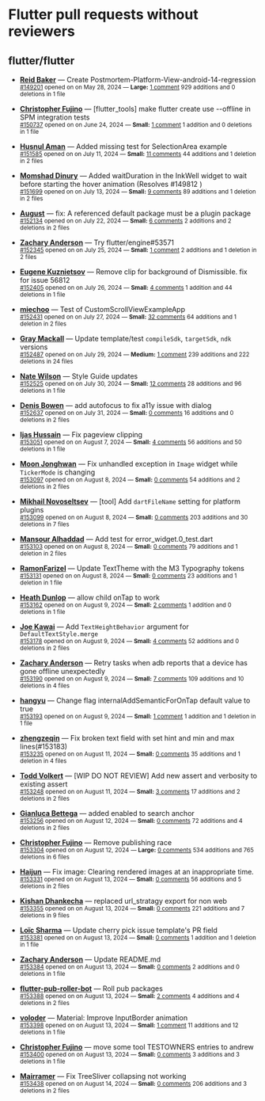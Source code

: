 # Flutter pull requests without reviewers

## flutter/flutter

* **[Reid Baker](https://github.com/reidbaker)** &mdash; Create Postmortem-Platform-View-android-14-regression<br />
    <sub>[#149201](https://github.com/flutter/flutter/pull/149201) opened on on May 28, 2024 &mdash; **Large:** [1 comment](https://github.com/flutter/flutter/pull/149201) 929 additions and 0 deletions in 1 file</sub><br />

* **[Christopher Fujino](https://github.com/christopherfujino)** &mdash; [flutter_tools] make flutter create use --offline in SPM integration tests<br />
    <sub>[#150737](https://github.com/flutter/flutter/pull/150737) opened on on June 24, 2024 &mdash; **Small:** [1 comment](https://github.com/flutter/flutter/pull/150737) 1 addition and 0 deletions in 1 file</sub><br />

* **[Husnul Aman](https://github.com/iam-amanxz)** &mdash; Added missing test for SelectionArea example<br />
    <sub>[#151585](https://github.com/flutter/flutter/pull/151585) opened on on July 11, 2024 &mdash; **Small:** [11 comments](https://github.com/flutter/flutter/pull/151585) 44 additions and 1 deletion in 2 files</sub><br />

* **[Momshad Dinury](https://github.com/momshaddinury)** &mdash; Added waitDuration in the InkWell widget to wait before starting the hover animation (Resolves #149812 )<br />
    <sub>[#151699](https://github.com/flutter/flutter/pull/151699) opened on on July 13, 2024 &mdash; **Small:** [9 comments](https://github.com/flutter/flutter/pull/151699) 89 additions and 1 deletion in 2 files</sub><br />

* **[August](https://github.com/Gustl22)** &mdash; fix: A referenced default package must be a plugin package<br />
    <sub>[#152134](https://github.com/flutter/flutter/pull/152134) opened on on July 22, 2024 &mdash; **Small:** [6 comments](https://github.com/flutter/flutter/pull/152134) 2 additions and 2 deletions in 2 files</sub><br />

* **[Zachary Anderson](https://github.com/zanderso)** &mdash; Try flutter/engine#53571<br />
    <sub>[#152345](https://github.com/flutter/flutter/pull/152345) opened on on July 25, 2024 &mdash; **Small:** [1 comment](https://github.com/flutter/flutter/pull/152345) 2 additions and 1 deletion in 2 files</sub><br />

* **[Eugene Kuznietsov](https://github.com/qwertylolman)** &mdash; Remove clip for background of Dismissible. fix for issue 56812<br />
    <sub>[#152405](https://github.com/flutter/flutter/pull/152405) opened on on July 26, 2024 &mdash; **Small:** [4 comments](https://github.com/flutter/flutter/pull/152405) 1 addition and 44 deletions in 1 file</sub><br />

* **[miechoo](https://github.com/miechoo)** &mdash; Test of CustomScrollViewExampleApp<br />
    <sub>[#152431](https://github.com/flutter/flutter/pull/152431) opened on on July 27, 2024 &mdash; **Small:** [32 comments](https://github.com/flutter/flutter/pull/152431) 64 additions and 1 deletion in 2 files</sub><br />

* **[Gray Mackall](https://github.com/gmackall)** &mdash; Update template/test `compileSdk`, `targetSdk`, `ndk` versions<br />
    <sub>[#152487](https://github.com/flutter/flutter/pull/152487) opened on on July 29, 2024 &mdash; **Medium:** [1 comment](https://github.com/flutter/flutter/pull/152487) 239 additions and 222 deletions in 24 files</sub><br />

* **[Nate Wilson](https://github.com/nate-thegrate)** &mdash; Style Guide updates<br />
    <sub>[#152525](https://github.com/flutter/flutter/pull/152525) opened on on July 30, 2024 &mdash; **Small:** [12 comments](https://github.com/flutter/flutter/pull/152525) 28 additions and 96 deletions in 1 file</sub><br />

* **[Denis Bowen](https://github.com/DBowen33)** &mdash; add autofocus to fix a11y issue with dialog<br />
    <sub>[#152637](https://github.com/flutter/flutter/pull/152637) opened on on July 31, 2024 &mdash; **Small:** [0 comments](https://github.com/flutter/flutter/pull/152637) 16 additions and 0 deletions in 2 files</sub><br />

* **[Ijas Hussain](https://github.com/ijashuzain)** &mdash; Fix pageview clipping<br />
    <sub>[#153051](https://github.com/flutter/flutter/pull/153051) opened on on August 7, 2024 &mdash; **Small:** [4 comments](https://github.com/flutter/flutter/pull/153051) 56 additions and 50 deletions in 1 file</sub><br />

* **[Moon Jonghwan](https://github.com/enihsgnir)** &mdash; Fix unhandled exception in `Image` widget while `TickerMode` is changing<br />
    <sub>[#153097](https://github.com/flutter/flutter/pull/153097) opened on on August 8, 2024 &mdash; **Small:** [0 comments](https://github.com/flutter/flutter/pull/153097) 54 additions and 2 deletions in 2 files</sub><br />

* **[Mikhail Novoseltsev](https://github.com/Sameri11)** &mdash; [tool] Add `dartFileName` setting for platform plugins <br />
    <sub>[#153099](https://github.com/flutter/flutter/pull/153099) opened on on August 8, 2024 &mdash; **Small:** [0 comments](https://github.com/flutter/flutter/pull/153099) 203 additions and 30 deletions in 7 files</sub><br />

* **[Mansour Alhaddad](https://github.com/mansourzaki)** &mdash; Add test for error_widget.0_test.dart<br />
    <sub>[#153103](https://github.com/flutter/flutter/pull/153103) opened on on August 8, 2024 &mdash; **Small:** [0 comments](https://github.com/flutter/flutter/pull/153103) 79 additions and 1 deletion in 2 files</sub><br />

* **[RamonFarizel](https://github.com/RamonFarizel)** &mdash; Update TextTheme with the M3 Typography tokens<br />
    <sub>[#153131](https://github.com/flutter/flutter/pull/153131) opened on on August 8, 2024 &mdash; **Small:** [0 comments](https://github.com/flutter/flutter/pull/153131) 23 additions and 1 deletion in 1 file</sub><br />

* **[Heath Dunlop](https://github.com/dunatron)** &mdash; allow child onTap to work<br />
    <sub>[#153162](https://github.com/flutter/flutter/pull/153162) opened on on August 9, 2024 &mdash; **Small:** [2 comments](https://github.com/flutter/flutter/pull/153162) 1 addition and 0 deletions in 1 file</sub><br />

* **[Joe Kawai](https://github.com/kawaijoe)** &mdash; Add `TextHeightBehavior` argument for `DefaultTextStyle.merge`<br />
    <sub>[#153178](https://github.com/flutter/flutter/pull/153178) opened on on August 9, 2024 &mdash; **Small:** [4 comments](https://github.com/flutter/flutter/pull/153178) 52 additions and 0 deletions in 2 files</sub><br />

* **[Zachary Anderson](https://github.com/zanderso)** &mdash; Retry tasks when adb reports that a device has gone offline unexpectedly<br />
    <sub>[#153190](https://github.com/flutter/flutter/pull/153190) opened on on August 9, 2024 &mdash; **Small:** [7 comments](https://github.com/flutter/flutter/pull/153190) 109 additions and 10 deletions in 4 files</sub><br />

* **[hangyu](https://github.com/hangyujin)** &mdash; Change flag internalAddSemanticForOnTap default value to true<br />
    <sub>[#153193](https://github.com/flutter/flutter/pull/153193) opened on on August 9, 2024 &mdash; **Small:** [1 comment](https://github.com/flutter/flutter/pull/153193) 1 addition and 1 deletion in 1 file</sub><br />

* **[zhengzeqin](https://github.com/zeqinjie)** &mdash; Fix broken text field with set hint and min and max lines(#153183)<br />
    <sub>[#153235](https://github.com/flutter/flutter/pull/153235) opened on on August 11, 2024 &mdash; **Small:** [0 comments](https://github.com/flutter/flutter/pull/153235) 35 additions and 1 deletion in 4 files</sub><br />

* **[Todd Volkert](https://github.com/tvolkert)** &mdash; [WIP DO NOT REVIEW] Add new assert and verbosity to existing assert<br />
    <sub>[#153248](https://github.com/flutter/flutter/pull/153248) opened on on August 11, 2024 &mdash; **Small:** [3 comments](https://github.com/flutter/flutter/pull/153248) 17 additions and 2 deletions in 2 files</sub><br />

* **[Gianluca Bettega](https://github.com/Macacoazul01)** &mdash; added enabled to search anchor<br />
    <sub>[#153256](https://github.com/flutter/flutter/pull/153256) opened on on August 12, 2024 &mdash; **Small:** [0 comments](https://github.com/flutter/flutter/pull/153256) 72 additions and 4 deletions in 2 files</sub><br />

* **[Christopher Fujino](https://github.com/christopherfujino)** &mdash; Remove publishing race<br />
    <sub>[#153304](https://github.com/flutter/flutter/pull/153304) opened on on August 12, 2024 &mdash; **Large:** [0 comments](https://github.com/flutter/flutter/pull/153304) 534 additions and 765 deletions in 6 files</sub><br />

* **[Haijun](https://github.com/HaijunWei)** &mdash; Fix image: Clearing rendered images at an inappropriate time.<br />
    <sub>[#153331](https://github.com/flutter/flutter/pull/153331) opened on on August 13, 2024 &mdash; **Small:** [0 comments](https://github.com/flutter/flutter/pull/153331) 56 additions and 5 deletions in 2 files</sub><br />

* **[Kishan Dhankecha](https://github.com/kishan-dhankecha)** &mdash; replaced url_stratagy export for non web<br />
    <sub>[#153355](https://github.com/flutter/flutter/pull/153355) opened on on August 13, 2024 &mdash; **Small:** [0 comments](https://github.com/flutter/flutter/pull/153355) 221 additions and 7 deletions in 9 files</sub><br />

* **[Loïc Sharma](https://github.com/loic-sharma)** &mdash; Update cherry pick issue template's PR field<br />
    <sub>[#153381](https://github.com/flutter/flutter/pull/153381) opened on on August 13, 2024 &mdash; **Small:** [0 comments](https://github.com/flutter/flutter/pull/153381) 1 addition and 1 deletion in 1 file</sub><br />

* **[Zachary Anderson](https://github.com/zanderso)** &mdash; Update README.md<br />
    <sub>[#153384](https://github.com/flutter/flutter/pull/153384) opened on on August 13, 2024 &mdash; **Small:** [0 comments](https://github.com/flutter/flutter/pull/153384) 2 additions and 0 deletions in 1 file</sub><br />

* **[flutter-pub-roller-bot](https://github.com/flutter-pub-roller-bot)** &mdash; Roll pub packages<br />
    <sub>[#153388](https://github.com/flutter/flutter/pull/153388) opened on on August 13, 2024 &mdash; **Small:** [2 comments](https://github.com/flutter/flutter/pull/153388) 4 additions and 4 deletions in 2 files</sub><br />

* **[voloder](https://github.com/voloder)** &mdash; Material: Improve InputBorder animation<br />
    <sub>[#153398](https://github.com/flutter/flutter/pull/153398) opened on on August 13, 2024 &mdash; **Small:** [1 comment](https://github.com/flutter/flutter/pull/153398) 11 additions and 12 deletions in 1 file</sub><br />

* **[Christopher Fujino](https://github.com/christopherfujino)** &mdash; move some tool TESTOWNERS entries to andrew<br />
    <sub>[#153400](https://github.com/flutter/flutter/pull/153400) opened on on August 13, 2024 &mdash; **Small:** [0 comments](https://github.com/flutter/flutter/pull/153400) 3 additions and 3 deletions in 1 file</sub><br />

* **[Mairramer](https://github.com/Mairramer)** &mdash; Fix TreeSliver collapsing not working<br />
    <sub>[#153438](https://github.com/flutter/flutter/pull/153438) opened on on August 14, 2024 &mdash; **Small:** [0 comments](https://github.com/flutter/flutter/pull/153438) 206 additions and 3 deletions in 2 files</sub><br />

